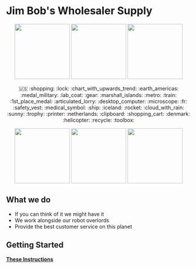 # Jim Bob's Wholesaler Supply
<p align="center">
  <img src="https://g.foolcdn.com/editorial/images/552002/gettyimages-1066343250.jpg" height="150px">
 <img src="https://blog.vendinggroup.com/hs-fs/hubfs/happy%20warehouse%20worker.jpg?width=1000&name=happy%20warehouse%20worker.jpg" height="150px">
 <img src="https://c8.alamy.com/comp/T4BE7C/3d-rendering-image-of-drones-at-work-in-a-warehouse-full-of-goods-concept-of-automated-logistics-and-fast-shipping-T4BE7C.jpg" height="150px">
</p>
<p align="center">
🇺🇸 :shopping: :lock: :chart_with_upwards_trend: :earth_americas: :medal_military: :lab_coat: :gear:	:marshall_islands: :metro: :train: :1st_place_medal: :articulated_lorry: :desktop_computer: :microscope: :fr: :safety_vest: :medical_symbol: :ship: 	:iceland: :rocket: :cloud_with_rain: :sunny: :trophy: :printer: :netherlands:	:clipboard: :shopping_cart: :denmark: :helicopter: :recycle: :toolbox:
</p>
<p align="center">
  <img src="https://www.justbusinesstips.com/wp-content/uploads/2020/05/Industrial-Professional-Meeting-202001-002-545x363.jpg" height="150px"">
 <img src="https://d1o50x50snmhul.cloudfront.net/wp-content/uploads/2016/11/23180000/secondhands_wideangleshot-800x533.jpg" height="150px"">
 <img src="https://tandlonline.com/wp-content/uploads/2020/03/Warehouse-Workers-scaled.jpg" height="150px">
</p>


## What we do
 - If you can think of it we might have it
 - We work alongside our robot overlords
 - Provide the best customer service on this planet
## Getting Started
[__These Instructions__](https://github.com/Rinrodan/Project_Z-Prefix/gettingstarted.md)
